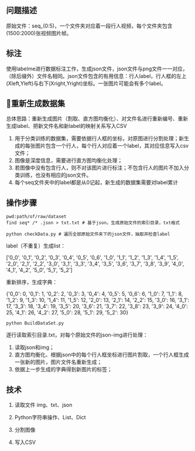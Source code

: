 ## 问题描述

原始文件：seq_(0:5)，一个文件夹对应着一段行人视频，每个文件夹包含(1500:2000)张视频图片帧。

## 标注

使用labelme进行数据标注工作，生成json文件，json文件与png文件一一对应，（除后缀外）文件名相同。json文件包含的有用信息：行人label，行人框的左上(Xleft,Yleft)与右下(Xright,Yright)坐标。一张图片可能会有多个label。

## 🌟重新生成数据集

总体思路：重新生成图片（割取、直方图均衡化）、对文件名进行重新编号、重新生成label、把新文件名和新label的映射关系写入CSV

1. 用于分类训练的数据集，需要依据行人框的坐标，对原图进行分割处理；新生成的每张图片包含一个行人，每个行人对应着一个label，其对应信息写入csv文件；
2. 图像是深度信息，需要进行直方图均衡化处理；
3. 若图像中没有包含行人，则不对该图片进行标注；不包含行人的图片不加入分类训练，也没有相应的json文件。
4. 每个seq文件夹中的label都是从0记起，新生成的数据集需要对label累计

## 操作步骤

```
pwd:path/of/raw/dataset
find seq* /* .json > txt.txt # 基于json，生成原始文件的索引目录，txt格式
```

```
python checkData.py # 遍历全部原始文件夹下的json文件，抽取并检查label
```

label（不重复）生成list：

['0_0', '0_1', '0_2', '0_3', '0_4', '0_5', '0_6', '1_0', '1_1', '1_2', '1_3', '1_4', '1_5', '2_0', '2_1', '2_2', '3_0', '3_1', '3_3', '3_4', '3_5', '3_6', '3_7', '3_8', '3_9', '4_0', '4_1', '4_2', '5_0', '5_1', '5_2']

重新排序，生成字典：

{'0_0': 0, '0_1': 1, '0_2': 2, '0_3': 3, '0_4': 4, '0_5': 5, '0_6': 6, '1_0': 7, '1_1': 8, '1_2': 9, '1_3': 10, '1_4': 11, '1_5': 12, '2_0': 13, '2_1': 14, '2_2': 15, '3_0': 16, '3_1': 17, '3_3': 18, '3_4': 19, '3_5': 20, '3_6': 21, '3_7': 22, '3_8': 23, '3_9': 24, '4_0': 25, '4_1': 26, '4_2': 27, '5_0': 28, '5_1': 29, '5_2': 30}

```
python BuildDataSet.py 
```

逐行读取索引目录.txt，对每个原始文件的json-img进行处理：

1. 读取json和img；
2. 直方图均衡化、根据json中的每个行人框坐标进行图片割取，一个行人框生成一张新的图片，图片文件名重新生成；
3. 依据上一步生成的字典得到新图片的标签；

## 技术

1. 读取文件 img、txt、json

2. Python字符串操作、List、Dict
3. 分割图像
4. 写入CSV
